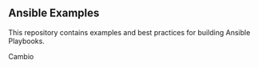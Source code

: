 
Ansible Examples
----------------

This repository contains examples and best practices for building Ansible Playbooks.

Cambio
